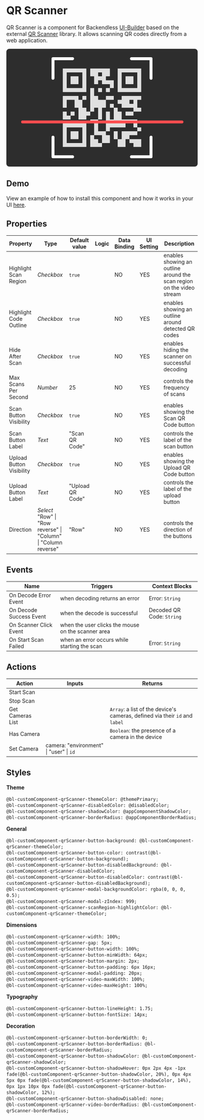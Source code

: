 # QR Scanner

QR Scanner is a component for Backendless [UI-Builder](https://backendless.com/developers/#ui-builder) based on the
external [QR Scanner](https://github.com/nimiq/qr-scanner) library. It allows scanning QR codes directly from a web application.

<p align="center">
  <img src="./thumbnail.png" alt="main thumbnail" width="780"/>
</p>

## Demo

View an example of how to install this component and how it works in your UI [here](https://app.arcade.software/share/9vNDXNXVYMm32PQjrj3t).

## Properties

| Property                 | Type                                                                  | Default value    | Logic | Data Binding | UI Setting | Description                                                           |
|--------------------------|-----------------------------------------------------------------------|------------------|-------|--------------|------------|-----------------------------------------------------------------------|
| Highlight Scan Region    | *Checkbox*                                                            | `true`           |       | NO           | YES        | enables showing an outline around the scan region on the video stream |
| Highlight Code Outline   | *Checkbox*                                                            | `true`           |       | NO           | YES        | enables showing an outline around detected QR codes                   |
| Hide After Scan          | *Checkbox*                                                            | `true`           |       | NO           | YES        | enables hiding the scanner on successful decoding                     |
| Max Scans Per Second     | *Number*                                                              | 25               |       | NO           | YES        | controls the frequency of scans                                       |
| Scan Button Visibility   | *Checkbox*                                                            | `true`           |       | NO           | YES        | enables showing the Scan QR Code button                               |
| Scan Button Label        | *Text*                                                                | "Scan QR Code"   |       | NO           | YES        | controls the label of the scan button                                 |
| Upload Button Visibility | *Checkbox*                                                            | `true`           |       | NO           | YES        | enables showing the Upload QR Code button                             |
| Upload Button Label      | *Text*                                                                | "Upload QR Code" |       | NO           | YES        | controls the label of the upload button                               |
| Direction                | *Select* <br/> "Row" \| "Row reverse" \| "Column" \| "Column reverse" | "Row"            |       | NO           | YES        | controls the direction of the buttons                                 |

## Events

| Name                    | Triggers                                           | Context Blocks            |
|-------------------------|----------------------------------------------------|---------------------------|
| On Decode Error Event   | when decoding returns an error                     | Error: `String`           |
| On Decode Success Event | when the decode is successful                      | Decoded QR Code: `String` |
| On Scanner Click Event  | when the user clicks the mouse on the scanner area |                           |
| On Start Scan Failed    | when an error occurs while starting the scan       | Error: `String`           |

## Actions

| Action             | Inputs                                  | Returns                                                                     |
|--------------------|-----------------------------------------|-----------------------------------------------------------------------------|
| Start Scan         |                                         |                                                                             |
| Stop Scan          |                                         |                                                                             |
| Get Cameras List   |                                         | `Array`: a list of the device's cameras, defined via their `id` and `label` |
| Has Camera         |                                         | `Boolean`: the presence of a camera in the device                           |
| Set Camera         | camera: "environment" \| "user" \| `id` |                                                                             |

## Styles

**Theme**

````
@bl-customComponent-qrScanner-themeColor: @themePrimary;
@bl-customComponent-qrScanner-disabledColor: @disabledColor;
@bl-customComponent-qrScanner-shadowColor: @appComponentShadowColor;
@bl-customComponent-qrScanner-borderRadius: @appComponentBorderRadius;
````

**General**

````
@bl-customComponent-qrScanner-button-background: @bl-customComponent-qrScanner-themeColor;
@bl-customComponent-qrScanner-button-color: contrast(@bl-customComponent-qrScanner-button-background);
@bl-customComponent-qrScanner-button-disabledBackground: @bl-customComponent-qrScanner-disabledColor;
@bl-customComponent-qrScanner-button-disabledColor: contrast(@bl-customComponent-qrScanner-button-disabledBackground);
@bl-customComponent-qrScanner-modal-backgroundColor: rgba(0, 0, 0, 0.5);
@bl-customComponent-qrScanner-modal-zIndex: 999;
@bl-customComponent-qrScanner-scanRegion-highlightColor: @bl-customComponent-qrScanner-themeColor;
````

**Dimensions**

````
@bl-customComponent-qrScanner-width: 100%;
@bl-customComponent-qrScanner-gap: 5px;
@bl-customComponent-qrScanner-button-width: 100%;
@bl-customComponent-qrScanner-button-minWidth: 64px;
@bl-customComponent-qrScanner-button-margin: 2px;
@bl-customComponent-qrScanner-button-padding: 6px 16px;
@bl-customComponent-qrScanner-modal-padding: 20px;
@bl-customComponent-qrScanner-video-maxWidth: 100%;
@bl-customComponent-qrScanner-video-maxHeight: 100%;
````

**Typography**

````
@bl-customComponent-qrScanner-button-lineHeight: 1.75;
@bl-customComponent-qrScanner-button-fontSize: 14px;
````

**Decoration**

````
@bl-customComponent-qrScanner-button-borderWidth: 0;
@bl-customComponent-qrScanner-button-borderRadius: @bl-customComponent-qrScanner-borderRadius;
@bl-customComponent-qrScanner-button-shadowColor: @bl-customComponent-qrScanner-shadowColor;
@bl-customComponent-qrScanner-button-shadowHover: 0px 2px 4px -1px fade(@bl-customComponent-qrScanner-button-shadowColor, 20%), 0px 4px 5px 0px fade(@bl-customComponent-qrScanner-button-shadowColor, 14%), 0px 1px 10px 0px fade(@bl-customComponent-qrScanner-button-shadowColor, 12%);
@bl-customComponent-qrScanner-button-shadowDisabled: none;
@bl-customComponent-qrScanner-video-borderRadius: @bl-customComponent-qrScanner-borderRadius;
````
